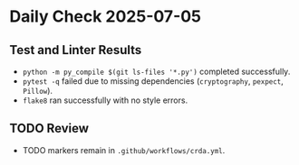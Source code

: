 # Daily Check 2025-07-05

## Test and Linter Results
- `python -m py_compile $(git ls-files '*.py')` completed successfully.
- `pytest -q` failed due to missing dependencies (`cryptography`, `pexpect`, `Pillow`).
- `flake8` ran successfully with no style errors.

## TODO Review
- TODO markers remain in `.github/workflows/crda.yml`.
